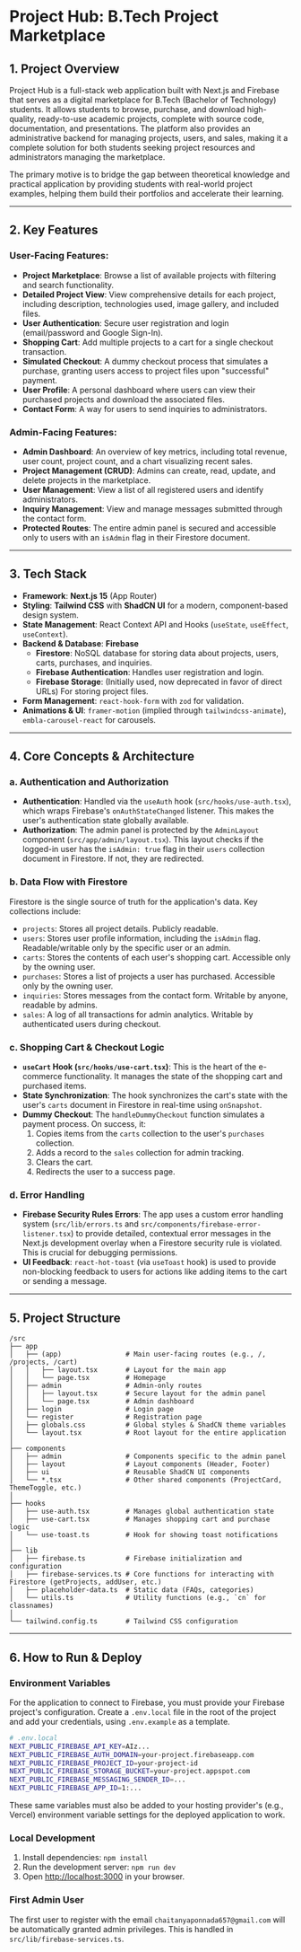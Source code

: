 
# Project Hub: B.Tech Project Marketplace

## 1. Project Overview

Project Hub is a full-stack web application built with Next.js and Firebase that serves as a digital marketplace for B.Tech (Bachelor of Technology) students. It allows students to browse, purchase, and download high-quality, ready-to-use academic projects, complete with source code, documentation, and presentations. The platform also provides an administrative backend for managing projects, users, and sales, making it a complete solution for both students seeking project resources and administrators managing the marketplace.

The primary motive is to bridge the gap between theoretical knowledge and practical application by providing students with real-world project examples, helping them build their portfolios and accelerate their learning.

---

## 2. Key Features

### User-Facing Features:
- **Project Marketplace**: Browse a list of available projects with filtering and search functionality.
- **Detailed Project View**: View comprehensive details for each project, including description, technologies used, image gallery, and included files.
- **User Authentication**: Secure user registration and login (email/password and Google Sign-In).
- **Shopping Cart**: Add multiple projects to a cart for a single checkout transaction.
- **Simulated Checkout**: A dummy checkout process that simulates a purchase, granting users access to project files upon "successful" payment.
- **User Profile**: A personal dashboard where users can view their purchased projects and download the associated files.
- **Contact Form**: A way for users to send inquiries to administrators.

### Admin-Facing Features:
- **Admin Dashboard**: An overview of key metrics, including total revenue, user count, project count, and a chart visualizing recent sales.
- **Project Management (CRUD)**: Admins can create, read, update, and delete projects in the marketplace.
- **User Management**: View a list of all registered users and identify administrators.
- **Inquiry Management**: View and manage messages submitted through the contact form.
- **Protected Routes**: The entire admin panel is secured and accessible only to users with an `isAdmin` flag in their Firestore document.

---

## 3. Tech Stack

- **Framework**: **Next.js 15** (App Router)
- **Styling**: **Tailwind CSS** with **ShadCN UI** for a modern, component-based design system.
- **State Management**: React Context API and Hooks (`useState`, `useEffect`, `useContext`).
- **Backend & Database**: **Firebase**
  - **Firestore**: NoSQL database for storing data about projects, users, carts, purchases, and inquiries.
  - **Firebase Authentication**: Handles user registration and login.
  - **Firebase Storage**: (Initially used, now deprecated in favor of direct URLs) For storing project files.
- **Form Management**: `react-hook-form` with `zod` for validation.
- **Animations & UI**: `framer-motion` (implied through `tailwindcss-animate`), `embla-carousel-react` for carousels.

---

## 4. Core Concepts & Architecture

### a. Authentication and Authorization
- **Authentication**: Handled via the `useAuth` hook (`src/hooks/use-auth.tsx`), which wraps Firebase's `onAuthStateChanged` listener. This makes the user's authentication state globally available.
- **Authorization**: The admin panel is protected by the `AdminLayout` component (`src/app/admin/layout.tsx`). This layout checks if the logged-in user has the `isAdmin: true` flag in their `users` collection document in Firestore. If not, they are redirected.

### b. Data Flow with Firestore
Firestore is the single source of truth for the application's data. Key collections include:
- `projects`: Stores all project details. Publicly readable.
- `users`: Stores user profile information, including the `isAdmin` flag. Readable/writable only by the specific user or an admin.
- `carts`: Stores the contents of each user's shopping cart. Accessible only by the owning user.
- `purchases`: Stores a list of projects a user has purchased. Accessible only by the owning user.
- `inquiries`: Stores messages from the contact form. Writable by anyone, readable by admins.
- `sales`: A log of all transactions for admin analytics. Writable by authenticated users during checkout.

### c. Shopping Cart & Checkout Logic
- **`useCart` Hook (`src/hooks/use-cart.tsx`)**: This is the heart of the e-commerce functionality. It manages the state of the shopping cart and purchased items.
- **State Synchronization**: The hook synchronizes the cart's state with the user's `carts` document in Firestore in real-time using `onSnapshot`.
- **Dummy Checkout**: The `handleDummyCheckout` function simulates a payment process. On success, it:
  1. Copies items from the `carts` collection to the user's `purchases` collection.
  2. Adds a record to the `sales` collection for admin tracking.
  3. Clears the cart.
  4. Redirects the user to a success page.

### d. Error Handling
- **Firebase Security Rules Errors**: The app uses a custom error handling system (`src/lib/errors.ts` and `src/components/firebase-error-listener.tsx`) to provide detailed, contextual error messages in the Next.js development overlay when a Firestore security rule is violated. This is crucial for debugging permissions.
- **UI Feedback**: `react-hot-toast` (via `useToast` hook) is used to provide non-blocking feedback to users for actions like adding items to the cart or sending a message.

---

## 5. Project Structure

```
/src
├── app
│   ├── (app)                # Main user-facing routes (e.g., /, /projects, /cart)
│   │   ├── layout.tsx       # Layout for the main app
│   │   └── page.tsx         # Homepage
│   ├── admin                # Admin-only routes
│   │   ├── layout.tsx       # Secure layout for the admin panel
│   │   └── page.tsx         # Admin dashboard
│   ├── login                # Login page
│   └── register             # Registration page
│   ├── globals.css          # Global styles & ShadCN theme variables
│   └── layout.tsx           # Root layout for the entire application
│
├── components
│   ├── admin                # Components specific to the admin panel
│   ├── layout               # Layout components (Header, Footer)
│   ├── ui                   # Reusable ShadCN UI components
│   └── *.tsx                # Other shared components (ProjectCard, ThemeToggle, etc.)
│
├── hooks
│   ├── use-auth.tsx         # Manages global authentication state
│   ├── use-cart.tsx         # Manages shopping cart and purchase logic
│   └── use-toast.ts         # Hook for showing toast notifications
│
├── lib
│   ├── firebase.ts          # Firebase initialization and configuration
│   ├── firebase-services.ts # Core functions for interacting with Firestore (getProjects, addUser, etc.)
│   ├── placeholder-data.ts  # Static data (FAQs, categories)
│   └── utils.ts             # Utility functions (e.g., `cn` for classnames)
│
└── tailwind.config.ts       # Tailwind CSS configuration
```

---

## 6. How to Run & Deploy

### Environment Variables
For the application to connect to Firebase, you must provide your Firebase project's configuration. Create a `.env.local` file in the root of the project and add your credentials, using `.env.example` as a template.

```bash
# .env.local
NEXT_PUBLIC_FIREBASE_API_KEY=AIz...
NEXT_PUBLIC_FIREBASE_AUTH_DOMAIN=your-project.firebaseapp.com
NEXT_PUBLIC_FIREBASE_PROJECT_ID=your-project-id
NEXT_PUBLIC_FIREBASE_STORAGE_BUCKET=your-project.appspot.com
NEXT_PUBLIC_FIREBASE_MESSAGING_SENDER_ID=...
NEXT_PUBLIC_FIREBASE_APP_ID=1:...
```

These same variables must also be added to your hosting provider's (e.g., Vercel) environment variable settings for the deployed application to work.

### Local Development
1. Install dependencies: `npm install`
2. Run the development server: `npm run dev`
3. Open [http://localhost:3000](http://localhost:3000) in your browser.

### First Admin User
The first user to register with the email `chaitanyaponnada657@gmail.com` will be automatically granted admin privileges. This is handled in `src/lib/firebase-services.ts`.
